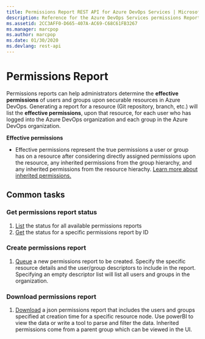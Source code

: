 ```yaml
---
title: Permissions Report REST API for Azure DevOps Services | Microsoft Docs
description: Reference for the Azure DevOps Services permissions Report
ms.assetid: 2CC3AFF0-D665-407A-AC69-C68C61FB3267
ms.manager: marcpop
ms.author: marcpop
ms.date: 01/30/2020
ms.devlang: rest-api
---
```


# Permissions Report

Permissions reports can help administrators determine the **effective permissions** of users and groups upon securable resources in Azure DevOps. Generating a report for a resource (Git repository, branch, etc.) will list the **effective permissions**, upon that resource, for each user who has logged into the Azure DevOps organization and each group in the Azure DevOps organization. 

**Effective permissions**
* Effective permissions represent the true permissions a user or group has on a resource after considering directly assigned permissions upon the resource, any inherited permissions from the group hierarchy, and any inherited permissions from the resource hierachy. [Learn more about inherited permissions.](https://aka.ms/azure-devops-inheritance-and-security-groups )


## Common tasks

### Get permissions report status

1. [List](xref:vsts.permissionsreport.permissionsreport.list) the status for all available permissions reports
2. [Get](xref:vsts.permissionsreport.permissionsreport.get) the status for a specific permissions report by ID

### Create permissions report

1. [Queue](xref:vsts.permissionsreport.permissionsreport.create) a new permissions report to be created. Specify the specific resource details and the user/group descriptors to include in the report.  Specifying an empty descriptor list will list all users and groups in the organization.

### Download permissions report

1. [Download](xref:vsts.permissionsreport.permissionsreportdownload.download) a json permissions report that includes the users and groups specified at creation time for a specific resource node.  Use powerBI to view the data or write a tool to parse and filter the data.  Inherited permissions come from a parent group which can be viewed in the UI.
